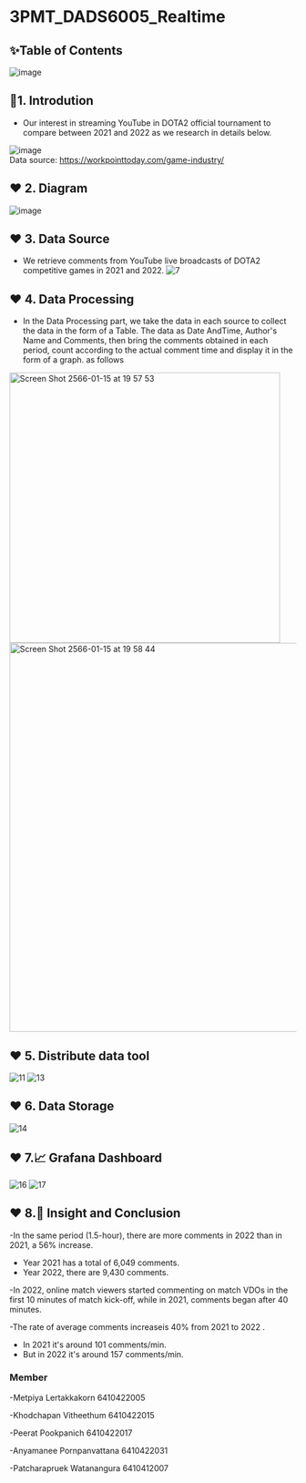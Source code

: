 # 3PMT_DADS6005_Realtime
## ✨Table of Contents
![image](https://user-images.githubusercontent.com/39288060/212537389-56761659-0d8c-4a3b-a202-3092eef83be2.png)

## 🎯1. Introdution
- Our interest in streaming YouTube in DOTA2 official tournament to compare between 2021 and 2022 as we research in details below.

![image](https://user-images.githubusercontent.com/39288060/212537495-eb4e20a2-632e-4220-b76d-cdb88d6f0316.png)
</br> Data source: https://workpointtoday.com/game-industry/

## ❤️ 2. Diagram 
![image](https://user-images.githubusercontent.com/39288060/212538126-30cc640c-272b-4ad9-9ee8-0c056516c1bb.png)

## ❤️ 3. Data Source
- We retrieve comments from YouTube live broadcasts of DOTA2 competitive games in 2021 and 2022.
![7](https://user-images.githubusercontent.com/97785411/212541279-77c4abc9-fa04-478d-8e8b-4a8425a2e9a7.jpg)

## ❤️ 4. Data Processing
- In the Data Processing part, we take the data in each source to collect the data in the form of a Table. The data as Date AndTime, Author's Name and Comments, then bring the comments obtained in each period, count according to the actual comment time and display it in the form of a graph. as follows


<img width="475" alt="Screen Shot 2566-01-15 at 19 57 53" src="https://user-images.githubusercontent.com/97785411/212542029-e4d0b59d-0cdd-4069-8e31-aaa6456563c7.png">

<img width="683" alt="Screen Shot 2566-01-15 at 19 58 44" src="https://user-images.githubusercontent.com/97785411/212542049-353c6d69-5d34-4294-bcdb-315b5ecb198b.png">


## ❤️ 5. Distribute data tool
![11](https://user-images.githubusercontent.com/97785411/212542131-c154d430-a0d0-4e2a-9196-cd97731853da.jpg)
![13](https://user-images.githubusercontent.com/97785411/212542137-4d1f1a06-3ec6-4565-8e08-f64d8eb66a5d.jpg)


## ❤️ 6. Data Storage
![14](https://user-images.githubusercontent.com/97785411/212542160-451bb0f9-c1b3-44eb-9783-3639d4519308.jpg)

## ❤️ 7.📈 Grafana Dashboard

![16](https://user-images.githubusercontent.com/97785411/212542182-083d7568-a0a7-45ce-9691-4829b557a276.jpg)
![17](https://user-images.githubusercontent.com/97785411/212542201-b354eed4-f789-45f0-92bc-cd831136dafc.jpg)

## ❤️ 8.🔦 Insight and Conclusion

-In the same period (1.5-hour), there are more comments in 2022 than in 2021, a 56% increase.
  - Year 2021 has a total of 6,049 comments.
  - Year 2022, there are 9,430 comments.
  
-In 2022, online match viewers started commenting on match VDOs in the first 10 minutes of match kick-off, while in 2021, comments began after 40 minutes.

-The rate of average comments increaseis 40% from 2021 to 2022 .
 - In 2021 it's around 101 comments/min.
 - But in 2022 it's around 157 comments/min.

### Member
-Metpiya Lertakkakorn 6410422005

-Khodchapan Vitheethum 6410422015

-Peerat Pookpanich 6410422017

-Anyamanee Pornpanvattana 6410422031

-Patcharapruek Watanangura 6410412007




